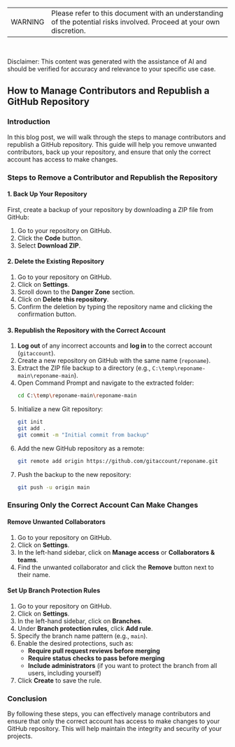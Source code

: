 <br><table><td>WARNING</td><td>Please refer to this document with an understanding of the potential risks involved. Proceed at your own discretion.</td></table><br>

Disclaimer: This content was generated with the assistance of AI and should be verified for accuracy and relevance to your specific use case.

## How to Manage Contributors and Republish a GitHub Repository

### Introduction
In this blog post, we will walk through the steps to manage contributors and republish a GitHub repository. This guide will help you remove unwanted contributors, back up your repository, and ensure that only the correct account has access to make changes.

### Steps to Remove a Contributor and Republish the Repository

#### 1. Back Up Your Repository
First, create a backup of your repository by downloading a ZIP file from GitHub:
1. Go to your repository on GitHub.
2. Click the **Code** button.
3. Select **Download ZIP**.

#### 2. Delete the Existing Repository
1. Go to your repository on GitHub.
2. Click on **Settings**.
3. Scroll down to the **Danger Zone** section.
4. Click on **Delete this repository**.
5. Confirm the deletion by typing the repository name and clicking the confirmation button.

#### 3. Republish the Repository with the Correct Account

1. **Log out** of any incorrect accounts and **log in** to the correct account (`gitaccount`).
2. Create a new repository on GitHub with the same name (`reponame`).
3. Extract the ZIP file backup to a directory (e.g., `C:\temp\reponame-main\reponame-main`).
4. Open Command Prompt and navigate to the extracted folder:
   ```bash
   cd C:\temp\reponame-main\reponame-main
   ```
5. Initialize a new Git repository:
   ```bash
   git init
   git add .
   git commit -m "Initial commit from backup"
   ```
6. Add the new GitHub repository as a remote:
   ```bash
   git remote add origin https://github.com/gitaccount/reponame.git
   ```
7. Push the backup to the new repository:
   ```bash
   git push -u origin main
   ```

### Ensuring Only the Correct Account Can Make Changes

#### Remove Unwanted Collaborators
1. Go to your repository on GitHub.
2. Click on **Settings**.
3. In the left-hand sidebar, click on **Manage access** or **Collaborators & teams**.
4. Find the unwanted collaborator and click the **Remove** button next to their name.

#### Set Up Branch Protection Rules
1. Go to your repository on GitHub.
2. Click on **Settings**.
3. In the left-hand sidebar, click on **Branches**.
4. Under **Branch protection rules**, click **Add rule**.
5. Specify the branch name pattern (e.g., `main`).
6. Enable the desired protections, such as:
   - **Require pull request reviews before merging**
   - **Require status checks to pass before merging**
   - **Include administrators** (if you want to protect the branch from all users, including yourself)
7. Click **Create** to save the rule.

### Conclusion
By following these steps, you can effectively manage contributors and ensure that only the correct account has access to make changes to your GitHub repository. This will help maintain the integrity and security of your projects.
